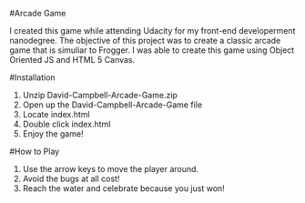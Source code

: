 #Arcade Game

I created this game while attending Udacity for my front-end developerment nanodegree. The objective of this project was to create a classic arcade game that is simuliar to Frogger. I was able to create this game using Object Oriented JS and HTML 5 Canvas.

#Installation

1. Unzip David-Campbell-Arcade-Game.zip
2. Open up the David-Campbell-Arcade-Game file
3. Locate index.html
4. Double click index.html
5. Enjoy the game!

#How to Play

1. Use the arrow keys to move the player around.
2. Avoid the bugs at all cost!
3. Reach the water and celebrate because you just won!